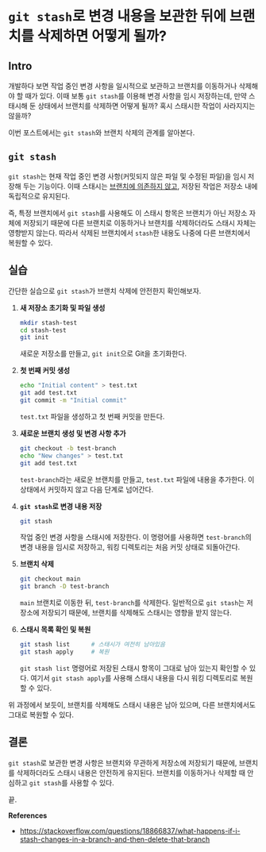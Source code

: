 # `git stash`로 변경 내용을 보관한 뒤에 브랜치를 삭제하면 어떻게 될까?

## Intro

개발하다 보면 작업 중인 변경 사항을 일시적으로 보관하고 브랜치를 이동하거나 삭제해야 할 때가 있다. 이때 보통 `git stash`를 이용해 변경 사항을 임시 저장하는데, 만약 스태시해 둔 상태에서 브랜치를 삭제하면 어떻게 될까? 혹시 스태시한 작업이 사라지지는 않을까? 

이번 포스트에서는 `git stash`와 브랜치 삭제의 관계를 알아본다.

## `git stash`

`git stash`는 현재 작업 중인 변경 사항(커밋되지 않은 파일 및 수정된 파일)을 임시 저장해 두는 기능이다. 이때 스태시는 <u>브랜치에 의존하지 않고</u>, 저장된 작업은 저장소 내에 독립적으로 유지된다. 

즉, 특정 브랜치에서 `git stash`를 사용해도 이 스태시 항목은 브랜치가 아닌 저장소 자체에 저장되기 때문에 다른 브랜치로 이동하거나 브랜치를 삭제하더라도 스태시 자체는 영향받지 않는다. 따라서 삭제된 브랜치에서 `stash`한 내용도 나중에 다른 브랜치에서 복원할 수 있다.

## 실습

간단한 실습으로 `git stash`가 브랜치 삭제에 안전한지 확인해보자.

1. **새 저장소 초기화 및 파일 생성**

   ```bash
   mkdir stash-test
   cd stash-test
   git init
   ```

   새로운 저장소를 만들고, `git init`으로 Git을 초기화한다.

2. **첫 번째 커밋 생성**

   ```bash
   echo "Initial content" > test.txt
   git add test.txt
   git commit -m "Initial commit"
   ```

   `test.txt` 파일을 생성하고 첫 번째 커밋을 만든다.

3. **새로운 브랜치 생성 및 변경 사항 추가**

   ```bash
   git checkout -b test-branch
   echo "New changes" > test.txt
   git add test.txt
   ```

   `test-branch`라는 새로운 브랜치를 만들고, `test.txt` 파일에 내용을 추가한다. 이 상태에서 커밋하지 않고 다음 단계로 넘어간다.

4. **`git stash`로 변경 내용 저장**

   ```bash
   git stash
   ```

   작업 중인 변경 사항을 스태시에 저장한다. 이 명령어를 사용하면 `test-branch`의 변경 내용을 임시로 저장하고, 워킹 디렉토리는 처음 커밋 상태로 되돌아간다.

5. **브랜치 삭제**

   ```bash
   git checkout main
   git branch -D test-branch
   ```

   `main` 브랜치로 이동한 뒤, `test-branch`를 삭제한다. 일반적으로 `git stash`는 저장소에 저장되기 때문에, 브랜치를 삭제해도 스태시는 영향을 받지 않는다.

6. **스태시 목록 확인 및 복원**

   ```bash
   git stash list      # 스태시가 여전히 남아있음
   git stash apply     # 복원
   ```

   `git stash list` 명령어로 저장된 스태시 항목이 그대로 남아 있는지 확인할 수 있다. 여기서 `git stash apply`를 사용해 스태시 내용을 다시 워킹 디렉토리로 복원할 수 있다.

위 과정에서 보듯이, 브랜치를 삭제해도 스태시 내용은 남아 있으며, 다른 브랜치에서도 그대로 복원할 수 있다.

## 결론

`git stash`로 보관한 변경 사항은 브랜치와 무관하게 저장소에 저장되기 때문에, 브랜치를 삭제하더라도 스태시 내용은 안전하게 유지된다. 브랜치를 이동하거나 삭제할 때 안심하고 `git stash`를 사용할 수 있다. 

끝.

**References**

- https://stackoverflow.com/questions/18866837/what-happens-if-i-stash-changes-in-a-branch-and-then-delete-that-branch